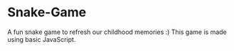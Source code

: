 # Snake-Game
A fun snake game to refresh our childhood memories :)
This game is made using basic JavaScript.
